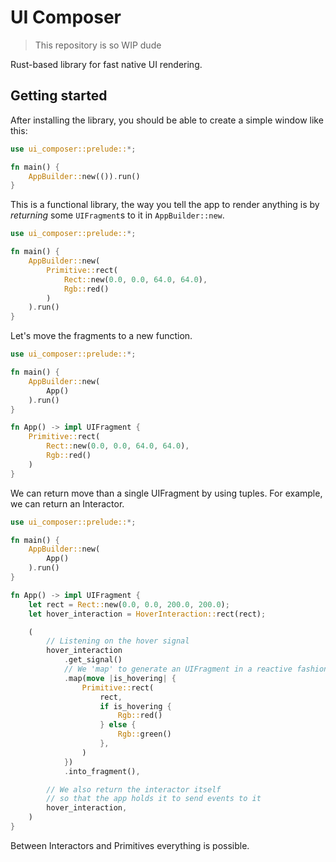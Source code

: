 # UI Composer

> This repository is so WIP dude

Rust-based library for fast native UI rendering.

## Getting started

After installing the library, you should be able to create a simple window like this:

```rust
use ui_composer::prelude::*;

fn main() {
    AppBuilder::new(()).run()
}
```

This is a functional library, the way you tell the app to render anything is by _returning_ some `UIFragment`s to it in `AppBuilder::new`.

```rust
use ui_composer::prelude::*;

fn main() {
    AppBuilder::new(
        Primitive::rect(
            Rect::new(0.0, 0.0, 64.0, 64.0),
            Rgb::red()
        )
    ).run()
}
```

Let's move the fragments to a new function.

```rust
use ui_composer::prelude::*;

fn main() {
    AppBuilder::new(
        App()
    ).run()
}

fn App() -> impl UIFragment {
    Primitive::rect(
        Rect::new(0.0, 0.0, 64.0, 64.0),
        Rgb::red()
    )
}
```

We can return move than a single UIFragment by using tuples.
For example, we can return an Interactor.

```rust
use ui_composer::prelude::*;

fn main() {
    AppBuilder::new(
        App()
    ).run()
}

fn App() -> impl UIFragment {
    let rect = Rect::new(0.0, 0.0, 200.0, 200.0);
    let hover_interaction = HoverInteraction::rect(rect);

    (
        // Listening on the hover signal
        hover_interaction
            .get_signal()
            // We 'map' to generate an UIFragment in a reactive fashion!
            .map(move |is_hovering| {
                Primitive::rect(
                    rect,
                    if is_hovering {
                        Rgb::red()
                    } else {
                        Rgb::green()
                    },
                )
            })
            .into_fragment(),

        // We also return the interactor itself
        // so that the app holds it to send events to it
        hover_interaction,
    )
}
```

Between Interactors and Primitives everything is possible.
